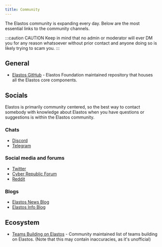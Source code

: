 ```yaml
---
title: Community
---
```


The Elastos community is expanding every day. Below are the most essential links to the community channels.

:::caution CAUTION
Keep in mind that no admin or moderator will ever DM you for any reason whatsoever without prior contact and anyone doing so is likely trying to scam you.
:::

## General

- [Elastos GitHub](https://github.com/elastos) - Elastos Foundation maintained repository that houses all the Elastos core components.

## Socials

Elastos is primarily community centered, so the best way to contact somebody with knowledge about Elastos when you have questions or suggestions is within the Elastos community.

### Chats

- [Discord](https://discord.gg/elastos)
- [Telegram](https://t.me/elastosgroup)

### Social media and forums

- [Twitter](https://twitter.com/elastosinfo)
- [Cyber Republic Forum](https://cyberrepublic.org/suggestion)
- [Reddit](https://www.reddit.com/r/Elastos/)

### Blogs

- [Elastos News Blog](https://news.elastos.org/)
- [Elastos Info Blog](https://elastos.info/blog-and-news/)

## Ecosystem

- [Teams Building on Elastos](https://elastos.info/ecosystem/) - Community maintained list of teams building on Elastos. (Note that this may contain inaccuracies, as it's unofficial)
